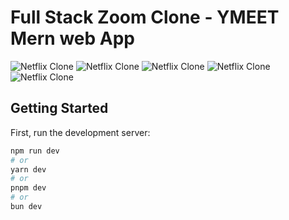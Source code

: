 
# Full Stack Zoom Clone - YMEET Mern web App
![Netflix Clone](https://i.ibb.co/BrHwwqY/Screenshot-2024-07-13-162032.png)
![Netflix Clone](https://i.ibb.co/HqmY68N/Screenshot-2024-07-13-162056.png)
![Netflix Clone](https://i.ibb.co/P93DM6X/Screenshot-2024-07-13-162133.png)
![Netflix Clone](https://i.ibb.co/y075GpR/Screenshot-2024-07-13-162117.png)
![Netflix Clone](https://i.ibb.co/P93DM6X/Screenshot-2024-07-13-162133.png)

## Getting Started

First, run the development server:

```bash
npm run dev
# or
yarn dev
# or
pnpm dev
# or
bun dev
```


